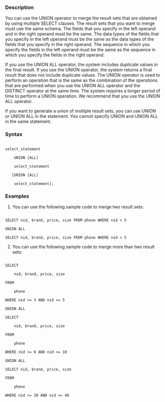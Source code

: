 ### Description

You can use the UNION operator to merge the result sets that are obtained by using multiple SELECT clauses. The result sets that you want to merge must use the same schema. The fields that you specify in the left operand and in the right operand must be the same. The data types of the fields that you specify in the left operand must be the same as the data types of the fields that you specify in the right operand. The sequence in which you specify the fields in the left operand must be the same as the sequence in which you specify the fields in the right operand.



If you use the UNION ALL operator, the system includes duplicate values in the final result. If you use the UNION operator, the system returns a final result that does not include duplicate values. The UNION operator is used to perform an operation that is the same as the combination of the operations that are performed when you use the UNION ALL operator and the DISTINCT operator at the same time. The system requires a longer period of time to perform a UNION operation. We recommend that you use the UNION ALL operator.



If you want to generate a union of multiple result sets, you can use UNION or UNION ALL in the statement. You cannot specify UNION and UNION ALL in the same statement.



### Syntax



```

select_statement

	UNION [ALL]

	select_statement

   [UNION [ALL]

	select_statement];

```



### Examples

1. You can use the following sample code to merge two result sets:



```

SELECT nid, brand, price, size FROM phone WHERE nid < 5

UNION ALL

SELECT nid, brand, price, size FROM phone WHERE nid > 5

```



2. You can use the following sample code to merge more than two result sets:



```

SELECT

    nid, brand, price, size

FROM

    phone

WHERE nid >= 3 AND nid <= 5

UNION ALL

SELECT

    nid, brand, price, size

FROM

    phone

WHERE nid >= 6 AND nid <= 10

UNION ALL

SELECT nid, brand, price, size

FROM

    phone

WHERE nid >= 30 AND nid <= 40

```
